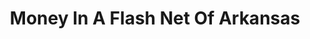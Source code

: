 ---
title: Money In A Flash Net Of Arkansas
slug: money-in-a-flash-net-of-arkansas
updated-on: '2024-05-30T13:44:31.749Z'
created-on: '2024-05-30T13:41:46.671Z'
published-on: '2024-05-30T13:54:32.469Z'
f_city-state-2:
- cms/city/jonesboro-ar.md
- cms/city/little-rock-ar.md
- cms/city/pine-bluff-ar.md
f_locations:
- cms/payday-loan/money-in-a-flash-net-of-arkansas-21266.md
- cms/payday-loan/money-in-a-flash-net-of-arkansas-21267.md
- cms/payday-loan/money-in-a-flash-net-of-arkansas-21268.md
f_states:
- cms/state/arkansas.md
layout: '[company].html'
tags: company
---